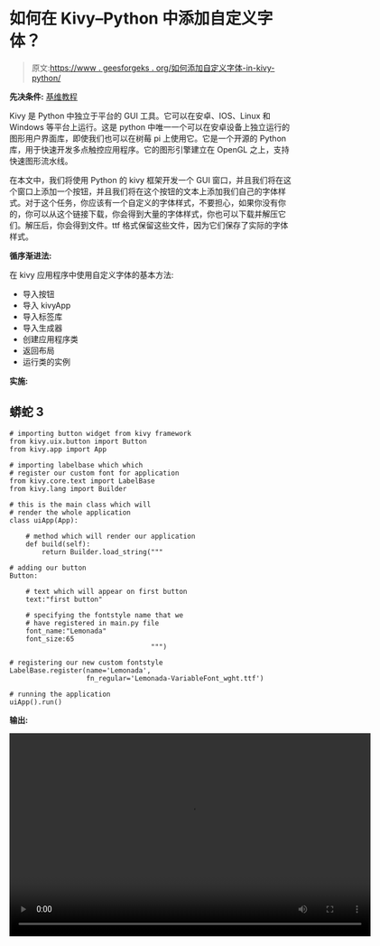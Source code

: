 # 如何在 Kivy–Python 中添加自定义字体？

> 原文:[https://www . geesforgeks . org/如何添加自定义字体-in-kivy-python/](https://www.geeksforgeeks.org/how-to-add-custom-fonts-in-kivy-python/)

**先决条件:** [基维教程](https://www.geeksforgeeks.org/kivy-tutorial/)

Kivy 是 Python 中独立于平台的 GUI 工具。它可以在安卓、IOS、Linux 和 Windows 等平台上运行。这是 python 中唯一一个可以在安卓设备上独立运行的图形用户界面库，即使我们也可以在树莓 pi 上使用它。它是一个开源的 Python 库，用于快速开发多点触控应用程序。它的图形引擎建立在 OpenGL 之上，支持快速图形流水线。

在本文中，我们将使用 Python 的 kivy 框架开发一个 GUI 窗口，并且我们将在这个窗口上添加一个按钮，并且我们将在这个按钮的文本上添加我们自己的字体样式。对于这个任务，你应该有一个自定义的字体样式，不要担心，如果你没有你的，你可以从这个链接下载，你会得到大量的字体样式，你也可以下载并解压它们。解压后，你会得到文件。ttf 格式保留这些文件，因为它们保存了实际的字体样式。

**循序渐进法:**

在 kivy 应用程序中使用自定义字体的基本方法:

*   导入按钮
*   导入 kivyApp
*   导入标签库
*   导入生成器
*   创建应用程序类
*   返回布局
*   运行类的实例

**实施:**

## 蟒蛇 3

```
# importing button widget from kivy framework
from kivy.uix.button import Button
from kivy.app import App

# importing labelbase which which 
# register our custom font for application
from kivy.core.text import LabelBase
from kivy.lang import Builder

# this is the main class which will
# render the whole application
class uiApp(App):

    # method which will render our application
    def build(self):
        return Builder.load_string("""

# adding our button
Button:

    # text which will appear on first button
    text:"first button"

    # specifying the fontstyle name that we 
    # have registered in main.py file
    font_name:"Lemonada"
    font_size:65
                                   """)

# registering our new custom fontstyle
LabelBase.register(name='Lemonada', 
                   fn_regular='Lemonada-VariableFont_wght.ttf')

# running the application
uiApp().run()
```

**输出:**

<video class="wp-video-shortcode" id="video-553448-1" width="640" height="360" preload="metadata" controls=""><source type="video/mp4" src="https://media.geeksforgeeks.org/wp-content/uploads/20210204123848/customfontupdated.mp4?_=1">[https://media.geeksforgeeks.org/wp-content/uploads/20210204123848/customfontupdated.mp4](https://media.geeksforgeeks.org/wp-content/uploads/20210204123848/customfontupdated.mp4)</video>